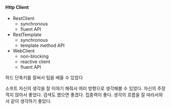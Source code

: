 #### Http Client
- RestClient
	- synchronous
	- fluent API
- RestTemplate
	- synchronous
	- template method API
- WebClient
	- non-blocking
	- reactive client
	- fluent API
  
하드
	단축키를 잘써서 팁을 배울 수 있었다
	
소프트
	자신의 생각을 잘 이야기 해줘서 여러 방향으로 생각해볼 수 있었다.
	자신의 주장 꺽지 않아서 좋았다.
	검색도 했으면 좋겠다.
	집중력이 좋다.
	생각의 흐름을 잘 따라서와서 같이 생각하기 좋았다.
	